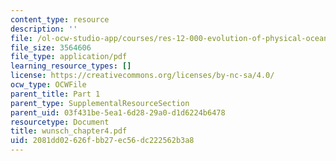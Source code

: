 ```yaml
---
content_type: resource
description: ''
file: /ol-ocw-studio-app/courses/res-12-000-evolution-of-physical-oceanography-spring-2007/2081dd02626fbb27ec56dc222562b3a8_wunsch_chapter4.pdf
file_size: 3564606
file_type: application/pdf
learning_resource_types: []
license: https://creativecommons.org/licenses/by-nc-sa/4.0/
ocw_type: OCWFile
parent_title: Part 1
parent_type: SupplementalResourceSection
parent_uid: 03f431be-5ea1-6d28-29a0-d1d6224b6478
resourcetype: Document
title: wunsch_chapter4.pdf
uid: 2081dd02-626f-bb27-ec56-dc222562b3a8
---
```

